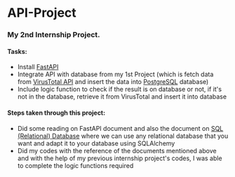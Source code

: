 # API-Project

### My 2nd Internship Project.

#### Tasks:
- Install [FastAPI](https://fastapi.tiangolo.com/)
- Integrate API with database from my 1st Project (which is fetch data from [VirusTotal API](https://developers.virustotal.com/v3.0/reference) and insert the data into [PostgreSQL](https://www.postgresql.org/) database)
- Include logic function to check if the result is on database or not, if it's not in the database, retrieve it from VirusTotal and insert it into database

#### Steps taken through this project:
- Did some reading on FastAPI document and also the document on [SQL (Relational) Database](https://fastapi.tiangolo.com/tutorial/sql-databases/) where we can use any relational database that you want and adapt it to your database using SQLAlchemy
- Did my codes with the reference of the documents mentioned above and with the help of my previous internship project's codes, I was able to complete the logic functions required
